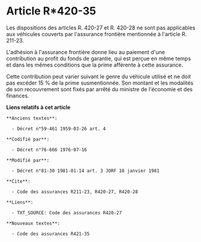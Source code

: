 # Article R*420-35

Les dispositions des articles R. 420-27 et R. 420-28 ne sont pas applicables aux véhicules couverts par l'assurance frontière
mentionnée à l'article R. 211-23.

L'adhésion à l'assurance frontière donne lieu au paiement d'une contribution au profit du fonds de garantie, qui est perçue
en même temps et dans les mêmes conditions que la prime afférente à cette assurance.

Cette contribution peut varier suivant le genre du véhicule utilisé et ne doit pas excéder 15 % de la prime susmentionnée.
Son montant et les modalités de son recouvrement sont fixés par arrêté du ministre de l'économie et des finances.

**Liens relatifs à cet article**

	**Anciens textes**:

	  - Décret n°59-461 1959-03-26 art. 4

	**Codifié par**:

	  - Décret n°76-666 1976-07-16

	**Modifié par**:

	  - Décret n°81-30 1981-01-14 art. 3 JORF 18 janvier 1981

	**Cite**:

	  - Code des assurances R211-23, R420-27, R420-28

	**Liens**:

	  - TXT_SOURCE: Code des assurances R420-27

	**Nouveaux textes**:

	  - Code des assurances R421-35
